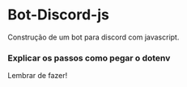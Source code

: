 # Bot-Discord-js
Construção de um bot para discord com javascript.

### Explicar os passos como pegar o dotenv
Lembrar de fazer!